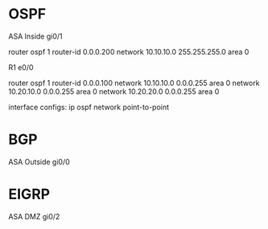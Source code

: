 # OSPF
ASA Inside
gi0/1

router ospf 1
router-id 0.0.0.200
network 10.10.10.0 255.255.255.0 area 0

R1
e0/0

router ospf 1
router-id 0.0.0.100
network 10.10.10.0 0.0.0.255 area 0
network 10.20.10.0 0.0.0.255 area 0
network 10.20.20.0 0.0.0.255 area 0

interface configs:
ip ospf network point-to-point

# BGP
ASA Outside
gi0/0


# EIGRP
ASA DMZ
gi0/2

